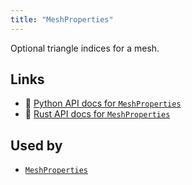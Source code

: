 ```yaml
---
title: "MeshProperties"
---
```


Optional triangle indices for a mesh.


## Links
 * 🐍 [Python API docs for `MeshProperties`](https://ref.rerun.io/docs/python/HEAD/package/rerun/datatypes/mesh_properties/)
 * 🦀 [Rust API docs for `MeshProperties`](https://docs.rs/rerun/0.9.0-alpha.6/rerun/datatypes/struct.MeshProperties.html)


## Used by

* [`MeshProperties`](../components/mesh_properties.md)
